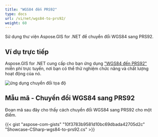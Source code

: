 ```yaml
---
title: "WGS84 đến PRS92"
type: docs
url: /vi/net/wgs84-to-prs92/
weight: 60
---
```


Sử dụng thư viện Aspose.GIS for .NET để chuyển đổi WGS84 sang PRS92.

## **Ví dụ trực tiếp**

Aspose.GIS for .NET cung cấp cho bạn ứng dụng ["WGS84 đến PRS92"](https://products.aspose.app/gis/transformation/wgs84-to-prs92) miễn phí trực tuyến, nơi bạn có thể thử nghiệm chức năng và chất lượng hoạt động của nó.

![ứng dụng chuyển đổi tọa độ](transform-coordinates.png)

## **Mẫu mã - Chuyển đổi WGS84 sang PRS92**

Đoạn mã sau đây cho thấy cách chuyển đổi WGS84 sang PRS92 cho một điểm.

{{< gist "aspose-com-gists" "10f3783b9581d10bc69dbada42705d2c" "Showcase-CSharp-wgs84-to-prs92.cs" >}}
